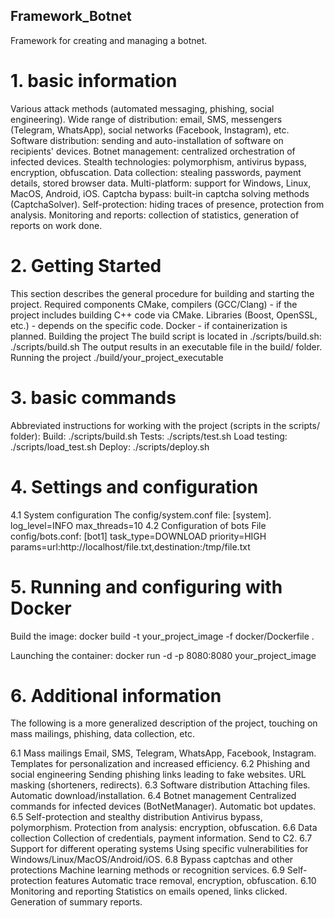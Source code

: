 ## Framework_Botnet
Framework for creating and managing a botnet.

# 1. basic information
Various attack methods (automated messaging, phishing, social engineering).
Wide range of distribution: email, SMS, messengers (Telegram, WhatsApp), social networks (Facebook, Instagram), etc.
Software distribution: sending and auto-installation of software on recipients' devices.
Botnet management: centralized orchestration of infected devices.
Stealth technologies: polymorphism, antivirus bypass, encryption, obfuscation.
Data collection: stealing passwords, payment details, stored browser data.
Multi-platform: support for Windows, Linux, MacOS, Android, iOS.
Captcha bypass: built-in captcha solving methods (CaptchaSolver).
Self-protection: hiding traces of presence, protection from analysis.
Monitoring and reports: collection of statistics, generation of reports on work done.

# 2. Getting Started
This section describes the general procedure for building and starting the project.
Required components
CMake, compilers (GCC/Clang) - if the project includes building C++ code via CMake.
Libraries (Boost, OpenSSL, etc.) - depends on the specific code.
Docker - if containerization is planned.
Building the project
The build script is located in ./scripts/build.sh:
./scripts/build.sh
The output results in an executable file in the build/ folder.
Running the project
./build/your_project_executable
# 3. basic commands
Abbreviated instructions for working with the project (scripts in the scripts/ folder):
Build:
./scripts/build.sh
Tests:
./scripts/test.sh
Load testing:
./scripts/load_test.sh
Deploy:
./scripts/deploy.sh
# 4. Settings and configuration
4.1 System configuration
The config/system.conf file:
[system].
log_level=INFO
max_threads=10
4.2 Configuration of bots
File config/bots.conf:
[bot1]
task_type=DOWNLOAD
priority=HIGH
params=url:http://localhost/file.txt,destination:/tmp/file.txt
# 5. Running and configuring with Docker
Build the image:
docker build -t your_project_image -f docker/Dockerfile .

Launching the container:
docker run -d -p 8080:8080 your_project_image

# 6. Additional information
The following is a more generalized description of the project, touching on mass mailings, phishing, data collection, etc.

6.1 Mass mailings
Email, SMS, Telegram, WhatsApp, Facebook, Instagram.
Templates for personalization and increased efficiency.
6.2 Phishing and social engineering
Sending phishing links leading to fake websites.
URL masking (shorteners, redirects).
6.3 Software distribution
Attaching files.
Automatic download/installation.
6.4 Botnet management
Centralized commands for infected devices (BotNetManager).
Automatic bot updates.
6.5 Self-protection and stealthy distribution
Antivirus bypass, polymorphism.
Protection from analysis: encryption, obfuscation.
6.6 Data collection
Collection of credentials, payment information.
Send to C2.
6.7 Support for different operating systems
Using specific vulnerabilities for Windows/Linux/MacOS/Android/iOS.
6.8 Bypass captchas and other protections
Machine learning methods or recognition services.
6.9 Self-protection features
Automatic trace removal, encryption, obfuscation.
6.10 Monitoring and reporting
Statistics on emails opened, links clicked.
Generation of summary reports.